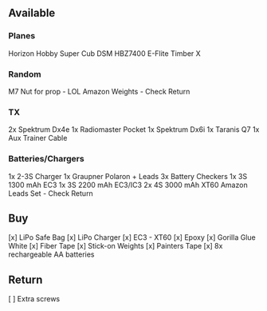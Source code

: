 ## Available

### Planes
Horizon Hobby Super Cub DSM HBZ7400
E-Flite Timber X

### Random
M7 Nut for prop - LOL
Amazon Weights - Check Return

### TX
2x Spektrum Dx4e
1x Radiomaster Pocket
1x Spektrum Dx6i
1x Taranis Q7
1x Aux Trainer Cable

### Batteries/Chargers
1x 2-3S Charger
1x Graupner Polaron + Leads
3x Battery Checkers
1x 3S 1300 mAh EC3
1x 3S 2200 mAh EC3/IC3
2x 4S 3000 mAh XT60
Amazon Leads Set - Check Return


## Buy
[x] LiPo Safe Bag
[x] LiPo Charger
[x] EC3 - XT60
[x] Epoxy
[x] Gorilla Glue White
[x] Fiber Tape
[x] Stick-on Weights
[x] Painters Tape 
[x] 8x rechargeable AA batteries

## Return
[ ] Extra screws

